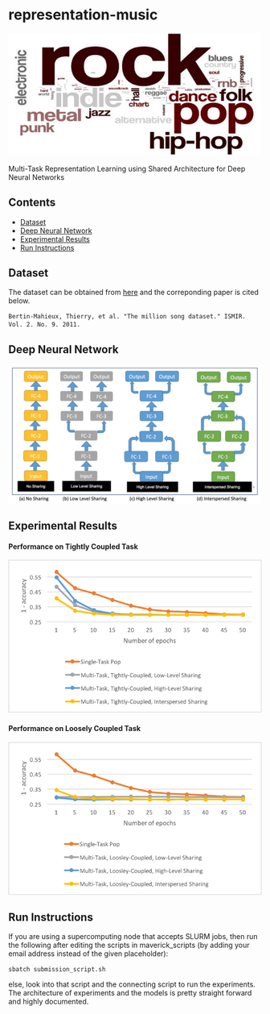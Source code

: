 # representation-music
![msongs](/images/MillionSongs.jpg)

Multi-Task Representation Learning using Shared Architecture for Deep Neural Networks

## Contents
 - [Dataset](#dataset)
 - [Deep Neural Network](#deep-neural-network)
 - [Experimental Results](#experimental-results)
 - [Run Instructions](#run-instructions)
 
## Dataset
The dataset can be obtained from [here](http://labrosa.ee.columbia.edu/millionsong) and the correponding paper is cited below.
```
Bertin-Mahieux, Thierry, et al. "The million song dataset." ISMIR. Vol. 2. No. 9. 2011.
```
## Deep Neural Network
![models](/images/Models.png)

## Experimental Results
#### Performance on Tightly Coupled Task
![plots_tight](/images/main_plot.png)

#### Performance on Loosely Coupled Task
![plots_loose](/images/loosely_plot.png)

## Run Instructions
If you are using a supercomputing node that accepts SLURM jobs, then run the following after editing the scripts in maverick_scripts (by adding your email address instead of the given placeholder):
```
sbatch submission_script.sh
```
else, look into that script and the connecting script to run the experiments. The architecture of experiments and the models is pretty straight forward and highly documented.
